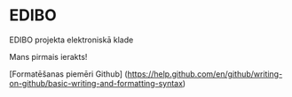 # EDIBO
EDIBO projekta elektroniskā klade

Mans pirmais ierakts!

[Formatēšanas piemēri Github] (https://help.github.com/en/github/writing-on-github/basic-writing-and-formatting-syntax)
